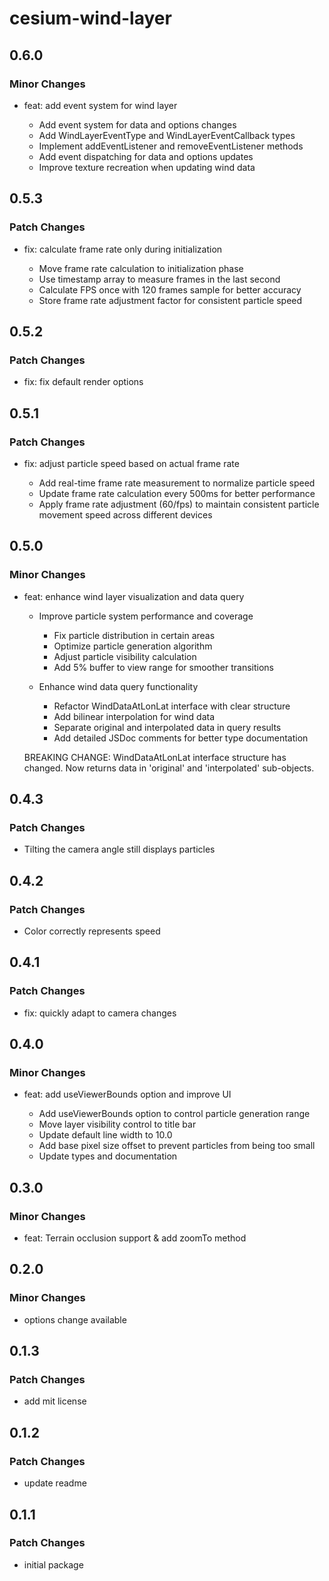 # cesium-wind-layer

## 0.6.0

### Minor Changes

- feat: add event system for wind layer

  - Add event system for data and options changes
  - Add WindLayerEventType and WindLayerEventCallback types
  - Implement addEventListener and removeEventListener methods
  - Add event dispatching for data and options updates
  - Improve texture recreation when updating wind data

## 0.5.3

### Patch Changes

- fix: calculate frame rate only during initialization

  - Move frame rate calculation to initialization phase
  - Use timestamp array to measure frames in the last second
  - Calculate FPS once with 120 frames sample for better accuracy
  - Store frame rate adjustment factor for consistent particle speed

## 0.5.2

### Patch Changes

- fix: fix default render options

## 0.5.1

### Patch Changes

- fix: adjust particle speed based on actual frame rate

  - Add real-time frame rate measurement to normalize particle speed
  - Update frame rate calculation every 500ms for better performance
  - Apply frame rate adjustment (60/fps) to maintain consistent particle movement speed across different devices

## 0.5.0

### Minor Changes

- feat: enhance wind layer visualization and data query

  - Improve particle system performance and coverage

    - Fix particle distribution in certain areas
    - Optimize particle generation algorithm
    - Adjust particle visibility calculation
    - Add 5% buffer to view range for smoother transitions

  - Enhance wind data query functionality
    - Refactor WindDataAtLonLat interface with clear structure
    - Add bilinear interpolation for wind data
    - Separate original and interpolated data in query results
    - Add detailed JSDoc comments for better type documentation

  BREAKING CHANGE: WindDataAtLonLat interface structure has changed. Now returns data in 'original' and 'interpolated' sub-objects.

## 0.4.3

### Patch Changes

- Tilting the camera angle still displays particles

## 0.4.2

### Patch Changes

- Color correctly represents speed

## 0.4.1

### Patch Changes

- fix: quickly adapt to camera changes

## 0.4.0

### Minor Changes

- feat: add useViewerBounds option and improve UI

  - Add useViewerBounds option to control particle generation range
  - Move layer visibility control to title bar
  - Update default line width to 10.0
  - Add base pixel size offset to prevent particles from being too small
  - Update types and documentation

## 0.3.0

### Minor Changes

- feat: Terrain occlusion support & add zoomTo method

## 0.2.0

### Minor Changes

- options change available

## 0.1.3

### Patch Changes

- add mit license

## 0.1.2

### Patch Changes

- update readme

## 0.1.1

### Patch Changes

- initial package
